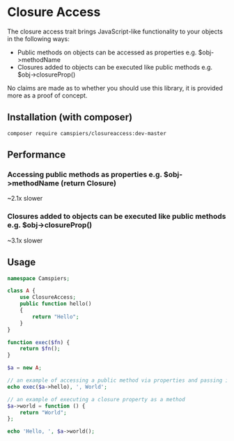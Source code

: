 # Closure Access

The closure access trait brings JavaScript-like functionality to your objects in the following ways:

* Public methods on objects can be accessed as properties e.g. $obj->methodName
* Closures added to objects can be executed like public methods e.g. $obj->closureProp()

No claims are made as to whether you should use this library, it is provided more as a proof of concept.

## Installation (with composer)

	composer require camspiers/closureaccess:dev-master

## Performance

### Accessing public methods as properties e.g. $obj->methodName (return Closure)

~2.1x slower

### Closures added to objects can be executed like public methods e.g. $obj->closureProp()

~3.1x slower

## Usage

```php
namespace Camspiers;

class A {
    use ClosureAccess;
    public function hello()
    {
        return "Hello";
    }
}

function exec($fn) {
    return $fn();
}

$a = new A;

// an example of accessing a public method via properties and passing it around
echo exec($a->hello), ', World';

// an example of executing a closure property as a method
$a->world = function () {
    return "World";
};

echo 'Hello, ', $a->world();
```
